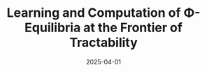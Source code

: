 ---
title: "Learning and Computation of Φ-Equilibria at the Frontier of Tractability"
collection: publications
# permalink: /publication/2023-08-19-The-Computational-Complexity-of-Single-Player-Imperfect-Recall-Games
# permalink: '/files/paper11.pdf' #../files/paper11.pdf #../files/preservinggametrafos.pdf #/files/paper1.pdf 
filelink: '/files/LearningPhiEQs.pdf' 
# excerpt: 'This paper is about the number 1. The number 2 is left for future work.'
date: 2025-04-01
authors: 'Brian Hu Zhang*, Ioannis Anagnostides*, Emanuel Tewolde, Ratip Emin Berker, Gabriele Farina, Vincent Conitzer, Tuomas Sandholm'
# status: 'Published in'
# venue: 'Association for the Advancement of Artificial Intelligence (AAAI) 2025'
# distinction: '<b>Oral</b> (Top 4.6%)'
# award: '<i class="fas fa-award"></i> <b> Best Poster Award </b> (Competing with 674 posters)'
# paperurl: 'https://www.ijcai.org/proceedings/2023/321'
arxivurl:  'https://arxiv.org/abs/2502.18582'
#slidesurl: 'https://arxiv.org/abs/2111.00076'
# videourl: 'https://youtu.be/X7eEPIJ3dV8'
#citation: 'Your Name, You. (2009). &quot;Paper Title Number 1.&quot; <i>Journal 1</i>. 1(1).'
# image: '/images/dblpicon.png'

#<a href=" ../files/CV_Emanuel_Tewolde_26_04_23.pdf " target="_blank"  rel="noopener noreferrer">CV</a>, Bla bla, <a href=" ../files/paper1.pdf " target="_blank"  rel="noopener noreferrer">paper1</a>, Bla bla, <a href=" ../files/preservinggametrafos.pdf " target="_blank"  rel="noopener noreferrer">GEB23preprint</a> 
---